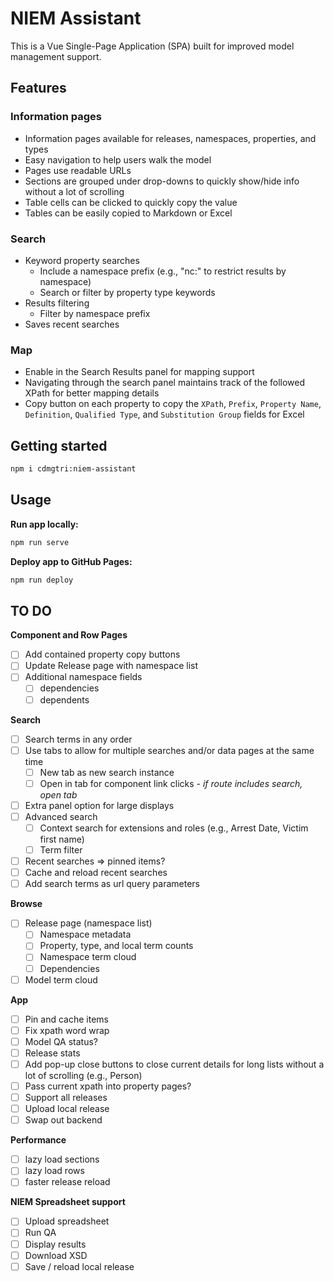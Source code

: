 
# NIEM Assistant

This is a Vue Single-Page Application (SPA) built for improved model management support.

## Features

### Information pages

- Information pages available for releases, namespaces, properties, and types
- Easy navigation to help users walk the model
- Pages use readable URLs
- Sections are grouped under drop-downs to quickly show/hide info without a lot of scrolling
- Table cells can be clicked to quickly copy the value
- Tables can be easily copied to Markdown or Excel

### Search

- Keyword property searches
  - Include a namespace prefix (e.g., "nc:" to restrict results by namespace)
  - Search or filter by property type keywords
- Results filtering
  - Filter by namespace prefix
- Saves recent searches

### Map

- Enable in the Search Results panel for mapping support
- Navigating through the search panel maintains track of the followed XPath for better mapping details
- Copy button on each property to copy the `XPath`, `Prefix`, `Property Name`, `Definition`, `Qualified Type`, and `Substitution Group` fields for Excel

## Getting started

```sh
npm i cdmgtri:niem-assistant
```

## Usage

**Run app locally:**

```bash
npm run serve
```

**Deploy app to GitHub Pages:**

```bash
npm run deploy
```

## TO DO

**Component and Row Pages**

- [ ] Add contained property copy buttons
- [ ] Update Release page with namespace list
- [ ] Additional namespace fields
  - [ ] dependencies
  - [ ] dependents

**Search**

- [ ] Search terms in any order
- [ ] Use tabs to allow for multiple searches and/or data pages at the same time
  - [ ] New tab as new search instance
  - [ ] Open in tab for component link clicks - *if route includes search, open tab*
- [ ] Extra panel option for large displays
- [ ] Advanced search
  - [ ] Context search for extensions and roles (e.g., Arrest Date, Victim first name)
  - [ ] Term filter
- [ ] Recent searches => pinned items?
- [ ] Cache and reload recent searches
- [ ] Add search terms as url query parameters

**Browse**

- [ ] Release page (namespace list)
  - [ ] Namespace metadata
  - [ ] Property, type, and local term counts
  - [ ] Namespace term cloud
  - [ ] Dependencies
- [ ] Model term cloud

**App**

- [ ] Pin and cache items
- [ ] Fix xpath word wrap
- [ ] Model QA status?
- [ ] Release stats
- [ ] Add pop-up close buttons to close current details for long lists without a lot of scrolling (e.g., Person)
- [ ] Pass current xpath into property pages?
- [ ] Support all releases
- [ ] Upload local release
- [ ] Swap out backend

**Performance**

- [ ] lazy load sections
- [ ] lazy load rows
- [ ] faster release reload

**NIEM Spreadsheet support**

- [ ] Upload spreadsheet
- [ ] Run QA
- [ ] Display results
- [ ] Download XSD
- [ ] Save / reload local release
